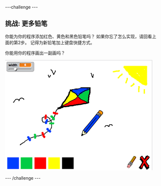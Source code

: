 \---challenge \---

## 挑战: 更多铅笔

你能为你的程序添加红色、黄色和黑色铅笔吗？ 如果你忘了怎么实现，请回看上面的第2步。 记得为新铅笔加上键盘快捷方式。

你能用你的程序画出一副画吗？

![截屏](images/paint-final.png)

\--- /challenge \---